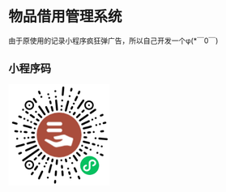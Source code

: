 # 物品借用管理系统
由于原使用的记录小程序疯狂弹广告，所以自己开发一个φ(*￣0￣)

## 小程序码
<img src="https://github.com/Mr-Pao/BorrowingManagement/blob/main/%E5%B0%8F%E7%A8%8B%E5%BA%8F%E7%A0%81.jpg"  width="200" height="200" align="bottom" />
